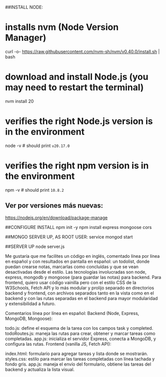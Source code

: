 ##INSTALL NODE:
# installs nvm (Node Version Manager)
curl -o- https://raw.githubusercontent.com/nvm-sh/nvm/v0.40.0/install.sh | bash
# download and install Node.js (you may need to restart the terminal)
nvm install 20
# verifies the right Node.js version is in the environment
node -v # should print `v20.17.0`
# verifies the right npm version is in the environment
npm -v # should print `10.8.2`

## Ver por versiones más nuevas:
https://nodejs.org/en/download/package-manage

##CONFIGURE INSTALL
npm init -y
npm install express mongoose cors

##MONGO SERVER UP, AS ROOT USER:
service mongod start

##SERVER UP
node server.js

Me gustaría que me facilites un código en inglés, comentado línea por línea en español y con resultados en pantalla en español: un todolist, donde puedan crearse notas, marcarlas como concluídas y que se vean desactivadas desde el estilo. Las tecnologías involucradas son node, express, mongodb y mongoose (para guardar las notas) para backend. Para frontend, quiero usar código vainilla pero con el estilo CSS de la W3Schools, Fetch API y lo más modular y prolijo separado en directorios backend y frontend, con archivos separados tanto en la vista como en el backend y con las rutas separadas en el backend para mayor modularidad y extensibilidad a futuro.

Comentarios línea por línea en español:
Backend (Node, Express, MongoDB, Mongoose):

todo.js: define el esquema de la tarea con los campos task y completed.
todoRoutes.js: maneja las rutas para crear, obtener y marcar tareas como completadas.
app.js: inicializa el servidor Express, conecta a MongoDB, y configura las rutas.
Frontend (vanilla JS, Fetch API):

index.html: formulario para agregar tareas y lista donde se mostrarán.
styles.css: estilo para marcar las tareas completadas con línea tachada y fondo gris.
app.js: maneja el envío del formulario, obtiene las tareas del backend y actualiza la lista visual.
